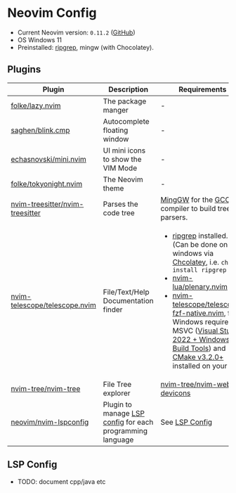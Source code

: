 # Neovim Config
- Current Neovim version: `0.11.2` ([GitHub](https://github.com/neovim/neovim/releases/tag/v0.11.2))
- OS Windows 11
- Preinstalled: [ripgrep](https://github.com/BurntSushi/ripgrep), mingw (with Chocolatey).


## Plugins
| Plugin | Description | Requirements |
|----------|-----------|------------|
|[folke/lazy.nvim](https://github.com/folke/lazy.nvim.git)| The package manger | - |
|[saghen/blink.cmp](https://github.com/Saghen/blink.cmp) | Autocomplete floating window | - |
|[echasnovski/mini.nvim](https://github.com/echasnovski/mini.nvim)| UI mini icons to show the VIM Mode| - |
|[folke/tokyonight.nvim](https://github.com/folke/tokyonight.nvim) | The Neovim theme | - |
|[nvim-treesitter/nvim-treesitter](https://github.com/nvim-treesitter/nvim-treesitter)| Parses the code tree | [MingGW](https://sourceforge.net/projects/mingw) for the [GCC](https://gcc.gnu.org/) compiler to build tree parsers. |
|[nvim-telescope/telescope.nvim](https://github.com/nvim-telescope/telescope.nvim)| File/Text/Help Documentation finder | <ul> <li>[ripgrep](https://github.com/BurntSushi/ripgrep) installed. (Can be done on windows via [Chcolatey](https://chocolatey.org), i.e. `choco install ripgrep`</li><li>[nvim-lua/plenary.nvim](https://github.com/nvim-lua/plenary.nvim)</li><li>[nvim-telescope/telescope-fzf-native.nvim](https://github.com/nvim-telescope/telescope-fzf-native.nvim), for Windows requires MSVC ([Visual Studio 2022 + Windows Build Tools](https://visualstudio.microsoft.com/vs/community/)) and [CMake v3.2.0+](https://cmake.org/download/) installed on your Path</li> </ul> |
|[nvim-tree/nvim-tree](https://github.com/nvim-tree/nvim-tree.lua) | File Tree explorer | [nvim-tree/nvim-web-devicons](https://github.com/nvim-tree/nvim-web-devicons) |
|[neovim/nvim-lspconfig](https://github.com/neovim/nvim-lspconfig) | Plugin to manage [LSP config](https://en.wikipedia.org/wiki/Language_Server_Protocol) for each programming language | See [LSP Config](#lsp-config) |

## LSP Config
- TODO: document cpp/java etc
